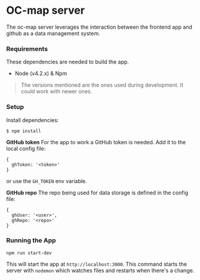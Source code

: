 # OC-map server

The oc-map server leverages the interaction between the frontend app and github as a data management system.

### Requirements
These dependencies are needed to build the app.

- Node (v4.2.x) & Npm

> The versions mentioned are the ones used during development. It could work with newer ones.

### Setup
Install dependencies:
```
$ npm install
```

**GitHub token**
For the app to work a GitHub token is needed.
Add it to the local config file:
```
{
  ghToken: '<token>'
}
```
or use the `GH_TOKEN` env variable.

**GitHub repo**
The repo being used for data storage is defined in the config file:
```
{
  ghUser: '<user>',
  ghRepo: '<repo>'
}
```

### Running the App
```
npm run start-dev
```
This will start the app at `http://localhost:3000`.
This command starts the server with `nodemon` which watches files and restarts when there's a change. 

